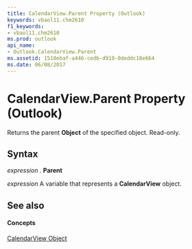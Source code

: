 ```yaml
---
title: CalendarView.Parent Property (Outlook)
keywords: vbaol11.chm2610
f1_keywords:
- vbaol11.chm2610
ms.prod: outlook
api_name:
- Outlook.CalendarView.Parent
ms.assetid: 1510ebaf-a446-cedb-d910-0deddc18e664
ms.date: 06/08/2017
---
```



# CalendarView.Parent Property (Outlook)

Returns the parent  **Object** of the specified object. Read-only.


## Syntax

 _expression_ . **Parent**

 _expression_ A variable that represents a **CalendarView** object.


## See also


#### Concepts


[CalendarView Object](Outlook.CalendarView.md)

